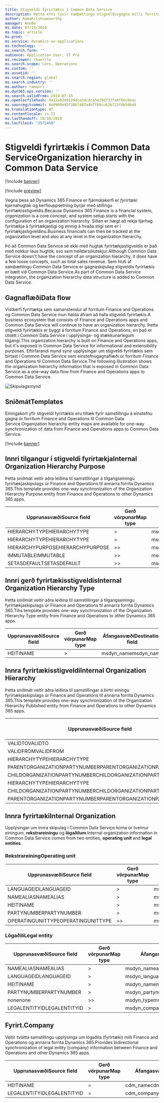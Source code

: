```yaml
---
title: Stigveldi fyrirtækis í Common Data Service
description: Þetta efni lýsir samþættingu stigveldisgagna milli forrita Finance and Operations og Common Data Service.
author: RamaKrishnamoorthy
manager: AnnBe
ms.date: 07/15/2019
ms.topic: article
ms.prod: ''
ms.service: dynamics-ax-applications
ms.technology: ''
ms.search.form: ''
audience: Application User, IT Pro
ms.reviewer: rhaertle
ms.search.scope: Core, Operations
ms.custom: ''
ms.assetid: ''
ms.search.region: global
ms.search.industry: ''
ms.author: ramasri
ms.dyn365.ops.version: ''
ms.search.validFrom: 2019-07-15
ms.openlocfilehash: 9a12ab249129dce24cdca5e29d737fa9f68c0eac
ms.sourcegitcommit: 6e0909e95f38b7487a4b7f68cc62b723f8b59bd4
ms.translationtype: HT
ms.contentlocale: is-IS
ms.lasthandoff: 10/10/2019
ms.locfileid: "2572450"
---
```

# <a name="organization-hierarchy-in-common-data-service"></a><span data-ttu-id="8222d-103">Stigveldi fyrirtækis í Common Data Service</span><span class="sxs-lookup"><span data-stu-id="8222d-103">Organization hierarchy in Common Data Service</span></span>

[!include [banner](../includes/banner.md)]

[!include [preview](../includes/preview-banner.md)]

<span data-ttu-id="8222d-104">Vegna þess að Dynamics 365 Finance er fjármálakerfi er *fyrirtæki* kjarnahugtak og kerfisuppsetning byrjar með stillingu fyrirtækisstigveldis.</span><span class="sxs-lookup"><span data-stu-id="8222d-104">Because Dynamics 365 Finance is a financial system, *organization* is a core concept, and system setup starts with the configuration of an organization hierarchy.</span></span> <span data-ttu-id="8222d-105">Síðan er hægt að rekja fjárhag fyrirtækja á fyrirtækjastigi og einnig á hvaða stigi sem er í fyrirtækjastigveldinu.</span><span class="sxs-lookup"><span data-stu-id="8222d-105">Business financials can then be tracked at the organization level and also at any level in the organization hierarchy.</span></span>

<span data-ttu-id="8222d-106">Þó að Common Data Service sé ekki með hugtak fyrirtækjastigveldis er það með nokkur laus hugtök, svo sem heildarsölutekjur.</span><span class="sxs-lookup"><span data-stu-id="8222d-106">Although Common Data Service doesn't have the concept of an organization hierarchy, it does have a few loose concepts, such as total sales revenue.</span></span> <span data-ttu-id="8222d-107">Sem hluti af samþættingu Common Data Service er gagnaskipulag stigveldis fyrirtækis er bætt við Common Data Service.</span><span class="sxs-lookup"><span data-stu-id="8222d-107">As part of Common Data Service integration, the organization hierarchy data structure is added to Common Data Service.</span></span>

## <a name="data-flow"></a><span data-ttu-id="8222d-108">Gagnaflæði</span><span class="sxs-lookup"><span data-stu-id="8222d-108">Data flow</span></span>

<span data-ttu-id="8222d-109">Vistkerfi fyrirtækja sem samanstendur af forritum Finance and Operations og Common Data Service mun halda áfram að hafa stigveldi fyrirtækis.</span><span class="sxs-lookup"><span data-stu-id="8222d-109">A business ecosystem that consists of Finance and Operations apps and Common Data Service will continue to have an organization hierarchy.</span></span> <span data-ttu-id="8222d-110">Þetta stigveldi fyrirtækis er byggt á forritum Finance and Operations, en það er útsett í Common Data Service í upplýsinga- og stækkunarlegum tilgangi.</span><span class="sxs-lookup"><span data-stu-id="8222d-110">This organization hierarchy is built on Finance and Operations apps, but it's exposed in Common Data Service for informational and extensibility purposes.</span></span> <span data-ttu-id="8222d-111">Eftirfarandi mynd sýnir upplýsingar um stigveldi fyrirtækis sem birtast í Common Data Service sem einstefnugagnaflæði úr forritum Finance and Operations til Common Data Service.</span><span class="sxs-lookup"><span data-stu-id="8222d-111">The following illustration shows the organization hierarchy information that is exposed in Common Data Service as a one-way data flow from Finance and Operations apps to Common Data Service.</span></span>

![Skipulagsmynd](media/dual-write-data-flow.png)

## <a name="templates"></a><span data-ttu-id="8222d-113">Sniðmát</span><span class="sxs-lookup"><span data-stu-id="8222d-113">Templates</span></span>

<span data-ttu-id="8222d-114">Einingakort yfir stigveldi fyrirtækis eru tiltæk fyrir samstillingu á einstefnu gagna úr forritum Finance and Operations til Common Data Service.</span><span class="sxs-lookup"><span data-stu-id="8222d-114">Organization hierarchy entity maps are available for one-way synchronization of data from Finance and Operations apps to Common Data Service.</span></span>

[!include [banner](../includes/dual-write-symbols.md)]

## <a name="internal-organization-hierarchy-purpose"></a><span data-ttu-id="8222d-115">Innri tilgangur í stigveldi fyrirtækja</span><span class="sxs-lookup"><span data-stu-id="8222d-115">Internal Organization Hierarchy Purpose</span></span>

<span data-ttu-id="8222d-116">Þetta sniðmát veitir aðra leiðina til samstillingar á tilgangseiningu fyrirtækjaskipulags úr Finance and Operations til annarra forrita Dynamics 365.</span><span class="sxs-lookup"><span data-stu-id="8222d-116">This template provides one-way synchronization of the Organization Hierarchy Purpose entity from Finance and Operations to other Dynamics 365 apps.</span></span>

<!-- ![architecture image](media/dual-write-purpose.png) -->

<span data-ttu-id="8222d-117">Upprunasvæði</span><span class="sxs-lookup"><span data-stu-id="8222d-117">Source field</span></span> | <span data-ttu-id="8222d-118">Gerð vörpunar</span><span class="sxs-lookup"><span data-stu-id="8222d-118">Map type</span></span> | <span data-ttu-id="8222d-119">Áfangasvæði</span><span class="sxs-lookup"><span data-stu-id="8222d-119">Destination field</span></span>
---|---|---
<span data-ttu-id="8222d-120">HIERARCHYTYPE</span><span class="sxs-lookup"><span data-stu-id="8222d-120">HIERARCHYTYPE</span></span> | \> | <span data-ttu-id="8222d-121">msdyn\_hierarchypurposetypename</span><span class="sxs-lookup"><span data-stu-id="8222d-121">msdyn\_hierarchypurposetypename</span></span>
<span data-ttu-id="8222d-122">HIERARCHYTYPE</span><span class="sxs-lookup"><span data-stu-id="8222d-122">HIERARCHYTYPE</span></span> | \> | <span data-ttu-id="8222d-123">msdyn\_hierarchytype.msdyn\_name</span><span class="sxs-lookup"><span data-stu-id="8222d-123">msdyn\_hierarchytype.msdyn\_name</span></span>
<span data-ttu-id="8222d-124">HIERARCHYPURPOSE</span><span class="sxs-lookup"><span data-stu-id="8222d-124">HIERARCHYPURPOSE</span></span> | \>\> | <span data-ttu-id="8222d-125">msdyn\_hierarchypurpose</span><span class="sxs-lookup"><span data-stu-id="8222d-125">msdyn\_hierarchypurpose</span></span>
<span data-ttu-id="8222d-126">IMMUTABLE</span><span class="sxs-lookup"><span data-stu-id="8222d-126">IMMUTABLE</span></span> | \>\> | <span data-ttu-id="8222d-127">msdyn\_immutable</span><span class="sxs-lookup"><span data-stu-id="8222d-127">msdyn\_immutable</span></span>
<span data-ttu-id="8222d-128">SETASDEFAULT</span><span class="sxs-lookup"><span data-stu-id="8222d-128">SETASDEFAULT</span></span> | \>\> | <span data-ttu-id="8222d-129">msdyn\_setasdefault</span><span class="sxs-lookup"><span data-stu-id="8222d-129">msdyn\_setasdefault</span></span>

## <a name="internal-organization-hierarchy-type"></a><span data-ttu-id="8222d-130">Innri gerð fyrirtækisstigveldis</span><span class="sxs-lookup"><span data-stu-id="8222d-130">Internal Organization Hierarchy Type</span></span>

<span data-ttu-id="8222d-131">Þetta sniðmát veitir aðra leiðina til samstillingar á tilgangseiningu fyrirtækjaskipulags úr Finance and Operations til annarra forrita Dynamics 365.</span><span class="sxs-lookup"><span data-stu-id="8222d-131">Tihs template provides one-way synchronization of the Organization Hierarchy Type entity from Finance and Operations to other Dynamics 365 apps.</span></span>

<!-- ![architecture image](media/dual-write-type.png) -->

<span data-ttu-id="8222d-132">Upprunasvæði</span><span class="sxs-lookup"><span data-stu-id="8222d-132">Source field</span></span> | <span data-ttu-id="8222d-133">Gerð vörpunar</span><span class="sxs-lookup"><span data-stu-id="8222d-133">Map type</span></span> | <span data-ttu-id="8222d-134">Áfangasvæði</span><span class="sxs-lookup"><span data-stu-id="8222d-134">Destination field</span></span>
---|---|---
<span data-ttu-id="8222d-135">HEITI</span><span class="sxs-lookup"><span data-stu-id="8222d-135">NAME</span></span> | \> | <span data-ttu-id="8222d-136">msdyn\_name</span><span class="sxs-lookup"><span data-stu-id="8222d-136">msdyn\_name</span></span>

## <a name="internal-organization-hierarchy"></a><span data-ttu-id="8222d-137">Innra fyrirtækisstigveldi</span><span class="sxs-lookup"><span data-stu-id="8222d-137">Internal Organization Hierarchy</span></span>

<span data-ttu-id="8222d-138">Þetta sniðmát veitir aðra leiðina til samstillingar á birtri einingu fyrirtækjaskipulags úr Finance and Operations til annarra forrita Dynamics 365.</span><span class="sxs-lookup"><span data-stu-id="8222d-138">This template provides one-way synchronization of the Organization Hierarchy Published entity from Finance and Operations to other Dynamics 365 apps.</span></span>

<!-- ![architecture image](media/dual-write-organization.png) -->

<span data-ttu-id="8222d-139">Upprunasvæði</span><span class="sxs-lookup"><span data-stu-id="8222d-139">Source field</span></span> | <span data-ttu-id="8222d-140">Gerð vörpunar</span><span class="sxs-lookup"><span data-stu-id="8222d-140">Map type</span></span> | <span data-ttu-id="8222d-141">Áfangasvæði</span><span class="sxs-lookup"><span data-stu-id="8222d-141">Destination field</span></span>
---|---|---
<span data-ttu-id="8222d-142">VALIDTO</span><span class="sxs-lookup"><span data-stu-id="8222d-142">VALIDTO</span></span> | \> | <span data-ttu-id="8222d-143">msdyn\_validto</span><span class="sxs-lookup"><span data-stu-id="8222d-143">msdyn\_validto</span></span>
<span data-ttu-id="8222d-144">VALIDFROM</span><span class="sxs-lookup"><span data-stu-id="8222d-144">VALIDFROM</span></span> | \> | <span data-ttu-id="8222d-145">msdyn\_validfrom</span><span class="sxs-lookup"><span data-stu-id="8222d-145">msdyn\_validfrom</span></span>
<span data-ttu-id="8222d-146">HIERARCHYTYPE</span><span class="sxs-lookup"><span data-stu-id="8222d-146">HIERARCHYTYPE</span></span> | \> | <span data-ttu-id="8222d-147">msdyn\_hierarchytypename</span><span class="sxs-lookup"><span data-stu-id="8222d-147">msdyn\_hierarchytypename</span></span>
<span data-ttu-id="8222d-148">PARENTORGANIZATIONPARTYNUMBER</span><span class="sxs-lookup"><span data-stu-id="8222d-148">PARENTORGANIZATIONPARTYNUMBER</span></span> | \> | <span data-ttu-id="8222d-149">msdyn\_parentpartyid</span><span class="sxs-lookup"><span data-stu-id="8222d-149">msdyn\_parentpartyid</span></span>
<span data-ttu-id="8222d-150">CHILDORGANIZATIONPARTYNUMBER</span><span class="sxs-lookup"><span data-stu-id="8222d-150">CHILDORGANIZATIONPARTYNUMBER</span></span> | \> | <span data-ttu-id="8222d-151">msdyn\_childpartyid</span><span class="sxs-lookup"><span data-stu-id="8222d-151">msdyn\_childpartyid</span></span>
<span data-ttu-id="8222d-152">HIERARCHYTYPE</span><span class="sxs-lookup"><span data-stu-id="8222d-152">HIERARCHYTYPE</span></span> | \> | <span data-ttu-id="8222d-153">msdyn\_hierarchytypeid.msdyn\_name</span><span class="sxs-lookup"><span data-stu-id="8222d-153">msdyn\_hierarchytypeid.msdyn\_name</span></span>
<span data-ttu-id="8222d-154">CHILDORGANIZATIONPARTYNUMBER</span><span class="sxs-lookup"><span data-stu-id="8222d-154">CHILDORGANIZATIONPARTYNUMBER</span></span> | \> | <span data-ttu-id="8222d-155">msdyn\_childid.msdyn\_partynumber</span><span class="sxs-lookup"><span data-stu-id="8222d-155">msdyn\_childid.msdyn\_partynumber</span></span>
<span data-ttu-id="8222d-156">PARENTORGANIZATIONPARTYNUMBER</span><span class="sxs-lookup"><span data-stu-id="8222d-156">PARENTORGANIZATIONPARTYNUMBER</span></span> | \> | <span data-ttu-id="8222d-157">msdyn\_parentid.msdyn\_partynumber</span><span class="sxs-lookup"><span data-stu-id="8222d-157">msdyn\_parentid.msdyn\_partynumber</span></span>

## <a name="internal-organization"></a><span data-ttu-id="8222d-158">Innra fyrirtæki</span><span class="sxs-lookup"><span data-stu-id="8222d-158">Internal Organization</span></span>

<span data-ttu-id="8222d-159">Upplýsingar um innra skipulag í Common Data Service koma úr tveimur einingum, **rekstrareiningu** og **lögaðilum**.</span><span class="sxs-lookup"><span data-stu-id="8222d-159">Internal organization information in Common Data Service comes from two entities, **operating unit** and **legal entities**.</span></span>

<!-- ![architecture image](media/dual-write-operating-unit.png) -->

<!-- ![architecture image](media/dual-write-legal-entities.png) -->

### <a name="operating-unit"></a><span data-ttu-id="8222d-160">Rekstrareining</span><span class="sxs-lookup"><span data-stu-id="8222d-160">Operating unit</span></span>

<span data-ttu-id="8222d-161">Upprunasvæði</span><span class="sxs-lookup"><span data-stu-id="8222d-161">Source field</span></span> | <span data-ttu-id="8222d-162">Gerð vörpunar</span><span class="sxs-lookup"><span data-stu-id="8222d-162">Map type</span></span> | <span data-ttu-id="8222d-163">Áfangasvæði</span><span class="sxs-lookup"><span data-stu-id="8222d-163">Destination field</span></span>
---|---|---
<span data-ttu-id="8222d-164">LANGUAGEID</span><span class="sxs-lookup"><span data-stu-id="8222d-164">LANGUAGEID</span></span> | \> | <span data-ttu-id="8222d-165">msdyn\_languageid</span><span class="sxs-lookup"><span data-stu-id="8222d-165">msdyn\_languageid</span></span>
<span data-ttu-id="8222d-166">NAMEALIAS</span><span class="sxs-lookup"><span data-stu-id="8222d-166">NAMEALIAS</span></span> | \> | <span data-ttu-id="8222d-167">msdyn\_namealias</span><span class="sxs-lookup"><span data-stu-id="8222d-167">msdyn\_namealias</span></span>
<span data-ttu-id="8222d-168">HEITI</span><span class="sxs-lookup"><span data-stu-id="8222d-168">NAME</span></span> | \> | <span data-ttu-id="8222d-169">msdyn\_name</span><span class="sxs-lookup"><span data-stu-id="8222d-169">msdyn\_name</span></span>
<span data-ttu-id="8222d-170">PARTYNUMBER</span><span class="sxs-lookup"><span data-stu-id="8222d-170">PARTYNUMBER</span></span> | \> | <span data-ttu-id="8222d-171">msdyn\_partynumber</span><span class="sxs-lookup"><span data-stu-id="8222d-171">msdyn\_partynumber</span></span>
<span data-ttu-id="8222d-172">OPERATINGUNITTYPE</span><span class="sxs-lookup"><span data-stu-id="8222d-172">OPERATINGUNITTYPE</span></span> | \>\> | <span data-ttu-id="8222d-173">msdyn\_type</span><span class="sxs-lookup"><span data-stu-id="8222d-173">msdyn\_type</span></span>

### <a name="legal-entity"></a><span data-ttu-id="8222d-174">Lögaðili</span><span class="sxs-lookup"><span data-stu-id="8222d-174">Legal entity</span></span>

<span data-ttu-id="8222d-175">Upprunasvæði</span><span class="sxs-lookup"><span data-stu-id="8222d-175">Source field</span></span> | <span data-ttu-id="8222d-176">Gerð vörpunar</span><span class="sxs-lookup"><span data-stu-id="8222d-176">Map type</span></span> | <span data-ttu-id="8222d-177">Áfangasvæði</span><span class="sxs-lookup"><span data-stu-id="8222d-177">Destination field</span></span>
---|---|---
<span data-ttu-id="8222d-178">NAMEALIAS</span><span class="sxs-lookup"><span data-stu-id="8222d-178">NAMEALIAS</span></span> | \> | <span data-ttu-id="8222d-179">msdyn\_namealias</span><span class="sxs-lookup"><span data-stu-id="8222d-179">msdyn\_namealias</span></span>
<span data-ttu-id="8222d-180">LANGUAGEID</span><span class="sxs-lookup"><span data-stu-id="8222d-180">LANGUAGEID</span></span> | \> | <span data-ttu-id="8222d-181">msdyn\_languageid</span><span class="sxs-lookup"><span data-stu-id="8222d-181">msdyn\_languageid</span></span>
<span data-ttu-id="8222d-182">HEITI</span><span class="sxs-lookup"><span data-stu-id="8222d-182">NAME</span></span> | \> | <span data-ttu-id="8222d-183">msdyn\_name</span><span class="sxs-lookup"><span data-stu-id="8222d-183">msdyn\_name</span></span>
<span data-ttu-id="8222d-184">PARTYNUMBER</span><span class="sxs-lookup"><span data-stu-id="8222d-184">PARTYNUMBER</span></span> | \> | <span data-ttu-id="8222d-185">msdyn\_partynumber</span><span class="sxs-lookup"><span data-stu-id="8222d-185">msdyn\_partynumber</span></span>
<span data-ttu-id="8222d-186">none</span><span class="sxs-lookup"><span data-stu-id="8222d-186">none</span></span> | \>\> | <span data-ttu-id="8222d-187">msdyn\_type</span><span class="sxs-lookup"><span data-stu-id="8222d-187">msdyn\_type</span></span>
<span data-ttu-id="8222d-188">LEGALENTITYID</span><span class="sxs-lookup"><span data-stu-id="8222d-188">LEGALENTITYID</span></span> | \> | <span data-ttu-id="8222d-189">msdyn\_companycode</span><span class="sxs-lookup"><span data-stu-id="8222d-189">msdyn\_companycode</span></span>

## <a name="company"></a><span data-ttu-id="8222d-190">Fyrirt.</span><span class="sxs-lookup"><span data-stu-id="8222d-190">Company</span></span>

<span data-ttu-id="8222d-191">Veitir tvíátta samstillingu upplýsinga um lögaðila (fyrirtæki) milli Finance and Operations og annarra forrita Dynamics 365.</span><span class="sxs-lookup"><span data-stu-id="8222d-191">Provides bidirectional synchronization of legal entity (company) information between Finance and Operations and other Dynamics 365 apps.</span></span>

<!-- ![architecture image](media/dual-write-company.png) -->

<span data-ttu-id="8222d-192">Upprunasvæði</span><span class="sxs-lookup"><span data-stu-id="8222d-192">Source field</span></span> | <span data-ttu-id="8222d-193">Gerð vörpunar</span><span class="sxs-lookup"><span data-stu-id="8222d-193">Map type</span></span> | <span data-ttu-id="8222d-194">Áfangasvæði</span><span class="sxs-lookup"><span data-stu-id="8222d-194">Destination field</span></span>
---|---|---
<span data-ttu-id="8222d-195">HEITI</span><span class="sxs-lookup"><span data-stu-id="8222d-195">NAME</span></span> | = | <span data-ttu-id="8222d-196">cdm\_name</span><span class="sxs-lookup"><span data-stu-id="8222d-196">cdm\_name</span></span>
<span data-ttu-id="8222d-197">LEGALENTITYID</span><span class="sxs-lookup"><span data-stu-id="8222d-197">LEGALENTITYID</span></span> | = | <span data-ttu-id="8222d-198">cdm\_companycode</span><span class="sxs-lookup"><span data-stu-id="8222d-198">cdm\_companycode</span></span>
